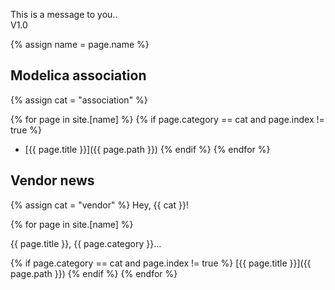 This is a message to you..  
V1.0

{% assign name = page.name %}

## Modelica association
{% assign cat = "association" %}

{% for page in site.[name] %}
{% if page.category == cat and page.index != true %}
* [{{ page.title }}]({{ page.path }})
{% endif %}
{% endfor %}

## Vendor news
{% assign cat = "vendor" %}
Hey, {{ cat }}!

{% for page in site.[name] %}

{{ page.title }}, {{ page.category }}...

{% if page.category == cat and page.index != true %}
[{{ page.title }}]({{ page.path }})
{% endif %}
{% endfor %}
